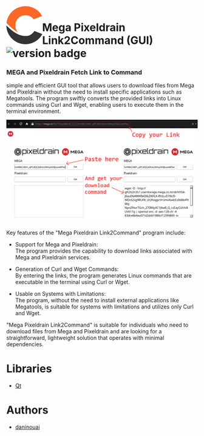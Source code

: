 <img src="https://raw.githubusercontent.com/daninouai/Mega-Pixeldrain-Link2Command/f9c14b5cd09619209cdcdc9f9b09dfcc8a7e606f/icons/icon.svg" alt="logo" align="left" height="100"/>

# Mega Pixeldrain Link2Command (GUI) <br> ![version badge](https://img.shields.io/badge/latest--release-v1.0-blue)

### MEGA and Pixeldrain Fetch Link to Command ###

simple and efficient GUI tool that allows users to download files from Mega and Pixeldrain without the need to install specific applications such as Megatools. The program swiftly converts the provided links into Linux commands using Curl and Wget, enabling users to execute them in the terminal environment.

![Screenshot_20230418_0033438](https://raw.githubusercontent.com/daninouai/Mega-Pixeldrain-Link2Command/master/preview.png)

Key features of the "Mega Pixeldrain Link2Command" program include:

* Support for Mega and Pixeldrain: <br>
The program provides the capability to download links associated with Mega and Pixeldrain services.

* Generation of Curl and Wget Commands: <br>
By entering the links, the program generates Linux commands that are executable in the terminal using Curl or Wget.

* Usable on Systems with Limitations: <br>
The program, without the need to install external applications like Megatools, is suitable for systems with limitations and utilizes only Curl and Wget.

"Mega Pixeldrain Link2Command" is suitable for individuals who need to download files from Mega and Pixeldrain and are looking for a straightforward, lightweight solution that operates with minimal dependencies.

# Libraries
* [Qt](https://www.qt.io/)

# Authors
* [daninouai](https://github.com/daninouai)
